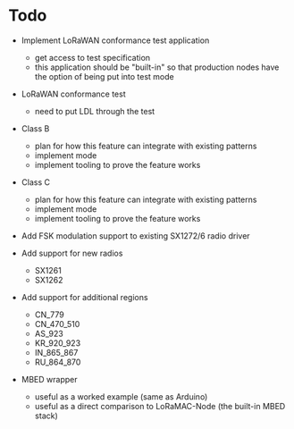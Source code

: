 Todo
====

- Implement LoRaWAN conformance test application
    - get access to test specification
    - this application should be "built-in" so that production nodes have
      the option of being put into test mode
    
- LoRaWAN conformance test
    - need to put LDL through the test

- Class B
    - plan for how this feature can integrate with existing patterns
    - implement mode
    - implement tooling to prove the feature works

- Class C
    - plan for how this feature can integrate with existing patterns
    - implement mode
    - implement tooling to prove the feature works
        
- Add FSK modulation support to existing SX1272/6 radio driver
        
- Add support for new radios
    - SX1261
    - SX1262

- Add support for additional regions    
    - CN_779
    - CN_470_510
    - AS_923
    - KR_920_923
    - IN_865_867
    - RU_864_870    

- MBED wrapper
    - useful as a worked example (same as Arduino)
    - useful as a direct comparison to LoRaMAC-Node (the built-in MBED stack)
